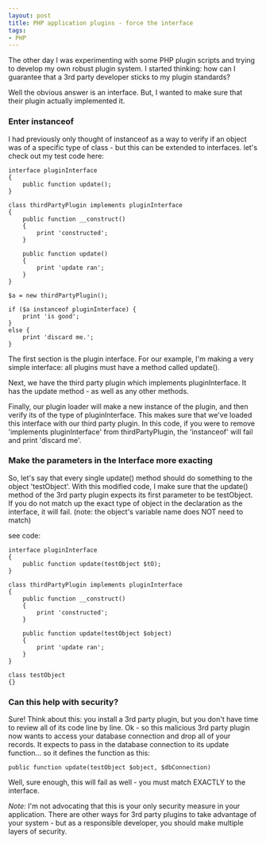 ```yaml
---
layout: post
title: PHP application plugins - force the interface
tags:
- PHP
---
```


The other day I was experimenting with some PHP plugin scripts and trying to develop my own robust plugin system.  I started thinking: how can I guarantee that a 3rd party developer sticks to my plugin standards?

Well the obvious answer is an interface.  But, I wanted to make sure that their plugin actually implemented it.

### Enter instanceof

I had previously only thought of instanceof as a way to verify if an object was of a specific type of class - but this can be extended to interfaces.  let's check out my test code here:
    
```php?start_inline=1
interface pluginInterface
{
    public function update();
}

class thirdPartyPlugin implements pluginInterface
{
    public function __construct()
    {
        print 'constructed';
    }

    public function update()
    {
        print 'update ran';
    }
}

$a = new thirdPartyPlugin();

if ($a instanceof pluginInterface) {
    print 'is good';
}
else {
    print 'discard me.';
}
```

The first section is the plugin interface.  For our example, I'm making a very simple interface: all plugins must have a method called update().

Next, we have the third party plugin which implements pluginInterface.  It has the update method - as well as any other methods.

Finally, our plugin loader will make a new instance of the plugin, and then verify its of the type of pluginInterface.  This makes sure that we've loaded this interface with our third party plugin.  In this code, if you were to remove 'implements pluginInterface' from thirdPartyPlugin, the 'instanceof' will fail and print 'discard me'.

### Make the parameters in the Interface more exacting

So, let's say that every single update() method should do something to the object 'testObject'.  With this modified code, I make sure that the update() method of the 3rd party plugin expects its first parameter to be testObject.  If you do not match up the exact type of object in the declaration as the interface, it will fail. (note: the object's variable name does NOT need to match)

see code:

```php?start_inline=1
interface pluginInterface
{
    public function update(testObject $tO);
}

class thirdPartyPlugin implements pluginInterface
{
    public function __construct()
    {
        print 'constructed';
    }

    public function update(testObject $object)
    {
        print 'update ran';
    }
}

class testObject
{}
```

### Can this help with security?

Sure!  Think about this:  you install a 3rd party plugin, but you don't have time to review all of its code line by line.  Ok - so this malicious 3rd party plugin now wants to access your database connection and drop all of your records.   It expects to pass in the database connection to its update function... so it defines the function as this:

```php?start_inline=1
public function update(testObject $object, $dbConnection)
```

Well, sure enough, this will fail as well - you must match EXACTLY to the interface.

_Note:_ I'm not advocating that this is your only security measure in your application.  There are other ways for 3rd party plugins to take advantage of your system - but as a responsible developer, you should make multiple layers of security.
